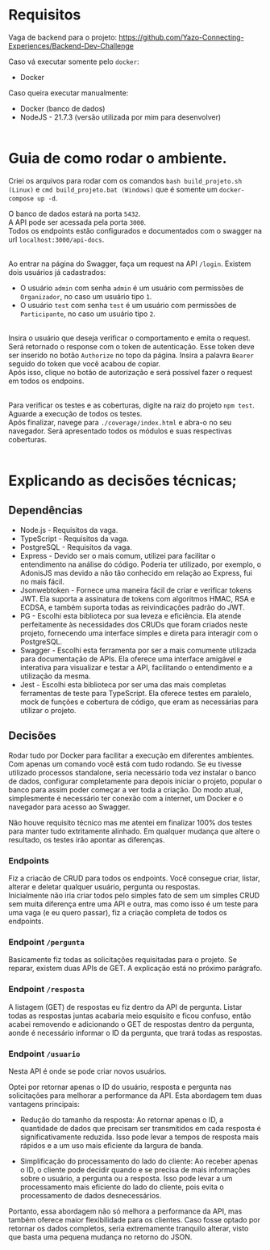# Requisitos

Vaga de backend para o projeto: https://github.com/Yazo-Connecting-Experiences/Backend-Dev-Challenge

Caso vá executar somente pelo `docker`: <br>
- Docker

Caso queira executar manualmente: <br>
- Docker (banco de dados)
- NodeJS - 21.7.3 (versão utilizada por mim para desenvolver)
<br><br>

# Guia de como rodar o ambiente.
Criei os arquivos para rodar com os comandos `bash build_projeto.sh (Linux)` e `cmd build_projeto.bat (Windows)` que é somente um `docker-compose up -d`.<br>

O banco de dados estará na porta `5432`.<br>
A API pode ser acessada pela porta `3000`.<br>
Todos os endpoints estão configurados e documentados com o swagger na url `localhost:3000/api-docs`.<br><br>

Ao entrar na página do Swagger, faça um request na API `/login`. Existem dois usuários já cadastrados:<br>
 - O usuário `admin` com senha `admin` é um usuário com permissões de `Organizador`, no caso um usuário tipo `1`.<br>
 - O usuário `test` com senha `test` é um usuário com permissões de `Participante`, no caso um usuário tipo `2`.<br><br>

Insira o usuário que deseja verificar o comportamento e emita o request.<br>
Será retornado o response com o token de autenticação. Esse token deve ser inserido no botão `Authorize` no topo da página. Insira a palavra `Bearer` seguido do token que você acabou de copiar.<br>
Após isso, clique no botão de autorização e será possível fazer o request em todos os endpoins.<br><br>

Para verificar os testes e as coberturas, digite na raiz do projeto `npm test`. Aguarde a execução de todos os testes.<br>
Após finalizar, navege para `./coverage/index.html` e abra-o no seu navegador. Será apresentado todos os módulos e suas respectivas coberturas.<br><br>


# Explicando as decisões técnicas;
## Dependências
- Node.js - Requisitos da vaga.<br>
- TypeScript - Requisitos da vaga.<br>
- PostgreSQL - Requisitos da vaga.<br>
- Express - Devido ser o mais comum, utilizei para facilitar o entendimento na análise do código. Poderia ter utilizado, por exemplo, o AdonisJS mas devido a não tão conhecido em relação ao Express, fui no mais fácil.<br>
- Jsonwebtoken - Fornece uma maneira fácil de criar e verificar tokens JWT. Ela suporta a assinatura de tokens com algoritmos HMAC, RSA e ECDSA, e também suporta todas as reivindicações padrão do JWT.<br>
- PG - Escolhi esta biblioteca por sua leveza e eficiência. Ela atende perfeitamente às necessidades dos CRUDs que foram criados neste projeto, fornecendo uma interface simples e direta para interagir com o PostgreSQL.<br>
- Swagger - Escolhi esta ferramenta por ser a mais comumente utilizada para documentação de APIs. Ela oferece uma interface amigável e interativa para visualizar e testar a API, facilitando o entendimento e a utilização da mesma.<br>
- Jest - Escolhi esta biblioteca por ser uma das mais completas ferramentas de teste para TypeScript. Ela oferece testes em paralelo, mock de funções e cobertura de código, que eram as necessárias para utilizar o projeto.<br>

## Decisões

Rodar tudo por Docker para facilitar a execução em diferentes ambientes. Com apenas um comando você está com tudo rodando. Se eu tivesse utilizado processos standalone, seria necessário toda vez instalar o banco de dados, configurar completamente para depois iniciar o projeto, popular o banco para assim poder começar a ver toda a criação.
Do modo atual, simplesmente é necessário ter conexão com a internet, um Docker e o navegador para acesso ao Swagger.<br>

Não houve requisito técnico mas me atentei em finalizar 100% dos testes para manter tudo extritamente alinhado. Em qualquer mudança que altere o resultado, os testes irão apontar as diferenças.<br>

### Endpoints
Fiz a criacão de CRUD para todos os endpoints. Você consegue criar, listar, alterar e deletar qualquer usuário, pergunta ou respostas.<br>
Inicialmente não iria criar todos pelo simples fato de sem um simples CRUD sem muita diferença entre uma API e outra, mas como isso é um teste para uma vaga (e eu quero passar), fiz a criação completa de todos os endpoints.<br>

### Endpoint `/pergunta`
Basicamente fiz todas as solicitações requisitadas para o projeto.
Se reparar, existem duas APIs de GET. A explicação está no próximo parágrafo.<br>

### Endpoint `/resposta`
A listagem (GET) de respostas eu fiz dentro da API de pergunta. Listar todas as respostas juntas acabaria meio esquisito e ficou confuso, então acabei removendo e adicionando o GET de respostas dentro da pergunta, aonde é necessário informar o ID da pergunta, que trará todas as respostas.<br>

### Endpoint `/usuario`
Nesta API é onde se pode criar novos usuários.<br>

Optei por retornar apenas o ID do usuário, resposta e pergunta nas solicitações para melhorar a performance da API. Esta abordagem tem duas vantagens principais:

- Redução do tamanho da resposta: Ao retornar apenas o ID, a quantidade de dados que precisam ser transmitidos em cada resposta é significativamente reduzida. Isso pode levar a tempos de resposta mais rápidos e a um uso mais eficiente da largura de banda.<br>

- Simplificação do processamento do lado do cliente: Ao receber apenas o ID, o cliente pode decidir quando e se precisa de mais informações sobre o usuário, a pergunta ou a resposta. Isso pode levar a um processamento mais eficiente do lado do cliente, pois evita o processamento de dados desnecessários.

Portanto, essa abordagem não só melhora a performance da API, mas também oferece maior flexibilidade para os clientes. Caso fosse optado por retornar os dados completos, seria extremamente tranquilo alterar, visto que basta uma pequena mudança no retorno do JSON.